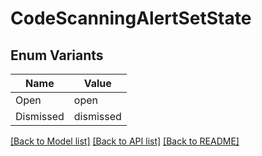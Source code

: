# CodeScanningAlertSetState

## Enum Variants

| Name | Value |
|---- | -----|
| Open | open |
| Dismissed | dismissed |


[[Back to Model list]](../README.md#documentation-for-models) [[Back to API list]](../README.md#documentation-for-api-endpoints) [[Back to README]](../README.md)


